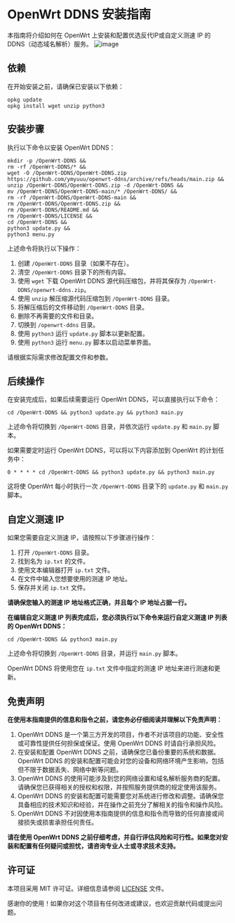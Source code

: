 # OpenWrt DDNS 安装指南

本指南将介绍如何在 OpenWrt 上安装和配置优选反代IP或自定义测速 IP 的 DDNS（动态域名解析）服务。
![image](https://github.com/ymyuuu/OpenWrt-DDNS/assets/135582157/2bf0a357-98da-4ca5-a04c-c4eaf7508fb1)


## 依赖

在开始安装之前，请确保已安装以下依赖：

```shell
opkg update
opkg install wget unzip python3

```

## 安装步骤

执行以下命令以安装 OpenWrt DDNS：

```shell
mkdir -p /OpenWrt-DDNS &&
rm -rf /OpenWrt-DDNS/* &&
wget -O /OpenWrt-DDNS/OpenWrt-DDNS.zip https://github.com/ymyuuu/openwrt-ddns/archive/refs/heads/main.zip &&
unzip /OpenWrt-DDNS/OpenWrt-DDNS.zip -d /OpenWrt-DDNS &&
mv /OpenWrt-DDNS/OpenWrt-DDNS-main/* /OpenWrt-DDNS/ &&
rm -rf /OpenWrt-DDNS/OpenWrt-DDNS-main &&
rm /OpenWrt-DDNS/OpenWrt-DDNS.zip &&
rm /OpenWrt-DDNS/README.md &&
rm /OpenWrt-DDNS/LICENSE &&
cd /OpenWrt-DDNS &&
python3 update.py &&
python3 menu.py

```

上述命令将执行以下操作：

1. 创建 `/OpenWrt-DDNS` 目录（如果不存在）。
2. 清空 `/OpenWrt-DDNS` 目录下的所有内容。
3. 使用 `wget` 下载 OpenWrt DDNS 源代码压缩包，并将其保存为 `/OpenWrt-DDNS/openwrt-ddns.zip`。
4. 使用 `unzip` 解压缩源代码压缩包到 `/OpenWrt-DDNS` 目录。
5. 将解压缩后的文件移动到 `/OpenWrt-DDNS` 目录。
6. 删除不再需要的文件和目录。
7. 切换到 `/openwrt-ddns` 目录。
8. 使用 `python3` 运行 `update.py` 脚本以更新配置。
9. 使用 `python3` 运行 `menu.py` 脚本以启动菜单界面。

请根据实际需求修改配置文件和参数。

## 后续操作

在安装完成后，如果后续需要运行 OpenWrt DDNS，可以直接执行以下命令：

```shell
cd /OpenWrt-DDNS && python3 update.py && python3 main.py

```

上述命令将切换到 `/OpenWrt-DDNS` 目录，并依次运行 `update.py` 和 `main.py` 脚本。

如果需要定时运行 OpenWrt DDNS，可以将以下内容添加到 OpenWrt 的计划任务中：

```
0 * * * * cd /OpenWrt-DDNS && python3 update.py && python3 main.py
```

这将使 OpenWrt 每小时执行一次 `/OpenWrt-DDNS` 目录下的 `update.py` 和 `main.py` 脚本。

## 自定义测速 IP

如果您需要自定义测速 IP，请按照以下步骤进行操作：

1. 打开 `/OpenWrt-DDNS` 目录。
2. 找到名为 `ip.txt` 的文件。
3. 使用文本编辑器打开 `ip.txt` 文件。
4. 在文件中输入您想要使用的测速 IP 地址。
5. 保存并关闭 `ip.txt` 文件。

**请确保您输入的测速 IP 地址格式正确，并且每个 IP 地址占据一行。**

**在编辑自定义测速 IP 列表完成后，您必须执行以下命令来运行自定义测速 IP 列表的 OpenWrt DDNS：**

```shell
cd /OpenWrt-DDNS && python3 main.py

```

上述命令将切换到 `/OpenWrt-DDNS` 目录，并运行 `main.py` 脚本。

OpenWrt DDNS 将使用您在 `ip.txt` 文件中指定的测速 IP 地址来进行测速和更新。

## 免责声明

**在使用本指南提供的信息和指令之前，请您务必仔细阅读并理解以下免责声明：**

1. OpenWrt DDNS 是一个第三方开发的项目，作者不对该项目的功能、安全性或可靠性提供任何担保或保证。使用 OpenWrt DDNS 时请自行承担风险。
2. 在安装和配置 OpenWrt DDNS 之前，请确保您已备份重要的系统和数据。OpenWrt DDNS 的安装和配置可能会对您的设备和网络环境产生影响，包括但不限于数据丢失、网络中断等问题。
3. OpenWrt DDNS 的使用可能涉及到您的网络设置和域名解析服务商的配置。请确保您已获得相关的授权和权限，并按照服务提供商的规定使用该服务。
4. OpenWrt DDNS 的安装和配置可能需要您对系统进行修改和调整。请确保您具备相应的技术知识和经验，并在操作之前充分了解相关的指令和操作风险。
5. OpenWrt DDNS 不对因使用本指南提供的信息和指令而导致的任何直接或间接损失或损害承担任何责任。

**请在使用 OpenWrt DDNS 之前仔细考虑，并自行评估风险和可行性。如果您对安装和配置有任何疑问或担忧，请咨询专业人士或寻求技术支持。**

## 许可证

本项目采用 MIT 许可证。详细信息请参阅 [LICENSE](LICENSE) 文件。

感谢你的使用！如果你对这个项目有任何改进或建议，也欢迎贡献代码或提出问题。
